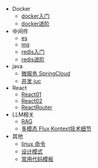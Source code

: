 <!-- docs/_sidebar.md -->

- Docker
  - [docker入门](docker/docker01.md)
  - [docker进阶](docker/docker02.md)
- 中间件
  - [es](es/es.md)
  - [mq](mq/rabbitmq.md)
  - [redis入门](redis/redis.md)
  - [redis进阶](redis/redis_advance.md)
- java
  - [微服务 SpringCloud](spring-cloud/cloud)
  - [并发 juc](juc/juc.md)
- React
  - [React01](react/react01.md)
  - [React02](react/react02.md)
  - [ReactRouter](react/react_router.md)
- LLM相关
  - [RAG]()
  - [多模态 Flux Kontext技术细节](Multimidea/mm.md)
- 其他
  - [linux 命令](linux/linux.md)
  - [设计模式](design-pattern/design-pattern.md)
  - [常用代码模板](code_template/code_template.md)
